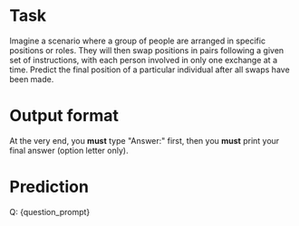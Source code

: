 # Task
Imagine a scenario where a group of people are arranged in specific positions or roles. They will then swap positions in pairs following a given set of instructions, with each person involved in only one exchange at a time. Predict the final position of a particular individual after all swaps have been made.

# Output format
At the very end, you **must** type "Answer:" first, then you **must** print your final answer (option letter only).

# Prediction
Q: {question_prompt}